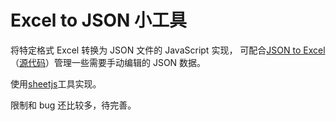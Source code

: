 # Excel to JSON 小工具

将特定格式 Excel 转换为 JSON 文件的 JavaScript 实现，
可配合[JSON to Excel](https://phil-libra.github.io/json-to-excel/)（[源代码](https://github.com/Phil-Libra/json-to-excel)）管理一些需要手动编辑的 JSON 数据。

使用[sheetjs](https://github.com/SheetJS/sheetjs)工具实现。

限制和 bug 还比较多，待完善。
